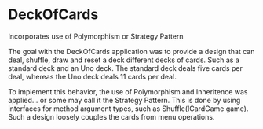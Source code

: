 # DeckOfCards
Incorporates use of Polymorphism or Strategy Pattern

The goal with the DeckOfCards application was to provide a design that can deal, shuffle, draw and reset a deck different decks of cards. Such as a standard deck and an Uno deck. The standard deck deals five cards per deal, whereas the Uno deck deals 11 cards per deal. 

To implement this behavior, the use of Polymorphism and Inheritence was applied... or some may call it the Strategy Pattern. This is done by using interfaces for method argument types, such as Shuffle(ICardGame game). Such a design loosely couples the cards from menu operations. 
